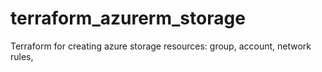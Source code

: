 # terraform_azurerm_storage
Terraform for creating azure storage resources: group, account, network rules, 
